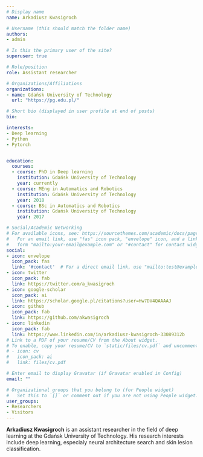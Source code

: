 ```yaml
---
# Display name
name: Arkadiusz Kwasigroch

# Username (this should match the folder name)
authors:
- admin

# Is this the primary user of the site?
superuser: true

# Role/position
role: Assistant researcher

# Organizations/Affiliations
organizations:
- name: Gdańsk University of Technology
  url: "https://pg.edu.pl/"

# Short bio (displayed in user profile at end of posts)
bio: 

interests:
- Deep learning
- Python
- Pytorch


education:
  courses:
  - course: PhD in Deep learning
    institution: Gdańsk University of Technology
    year: currently
  - course: MEng in Automatics and Robotics
    institution: Gdańsk University of Technology
    year: 2018
  - course: BSc in Automatics and Robotics
    institution: Gdańsk University of Technology
    year: 2017

# Social/Academic Networking
# For available icons, see: https://sourcethemes.com/academic/docs/page-builder/#icons
#   For an email link, use "fas" icon pack, "envelope" icon, and a link in the
#   form "mailto:your-email@example.com" or "#contact" for contact widget.
social:
- icon: envelope
  icon_pack: fas
  link: '#contact'  # For a direct email link, use "mailto:test@example.org".
- icon: twitter
  icon_pack: fab
  link: https://twitter.com/a_kwasigroch
- icon: google-scholar
  icon_pack: ai
  link: https://scholar.google.pl/citations?user=Hw7DV4QAAAAJ
- icon: github
  icon_pack: fab
  link: https://github.com/akwasigroch
- icon: linkedin
  icon_pack: fab
  link: https://www.linkedin.com/in/arkadiusz-kwasigroch-33089312b
# Link to a PDF of your resume/CV from the About widget.
# To enable, copy your resume/CV to `static/files/cv.pdf` and uncomment the lines below.
# - icon: cv
#   icon_pack: ai
#   link: files/cv.pdf

# Enter email to display Gravatar (if Gravatar enabled in Config)
email: ""

# Organizational groups that you belong to (for People widget)
#   Set this to `[]` or comment out if you are not using People widget.
user_groups:
- Researchers
- Visitors
---
```


**Arkadiusz Kwasigroch** is an assistant researcher in the field of deep learning at the Gdańsk University of Technology. His research interests include deep learning, especialy neural architecture search and skin lesion classification. 

